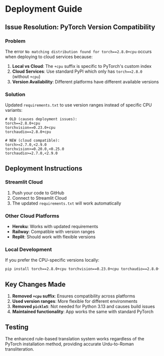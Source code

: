 # Deployment Guide

## Issue Resolution: PyTorch Version Compatibility

### Problem
The error `No matching distribution found for torch==2.8.0+cpu` occurs when deploying to cloud services because:

1. **Local vs Cloud**: The `+cpu` suffix is specific to PyTorch's custom index
2. **Cloud Services**: Use standard PyPI which only has `torch==2.8.0` (without `+cpu`)
3. **Version Availability**: Different platforms have different available versions

### Solution
Updated `requirements.txt` to use version ranges instead of specific CPU variants:

```
# OLD (causes deployment issues):
torch==2.8.0+cpu
torchvision==0.23.0+cpu
torchaudio==2.8.0+cpu

# NEW (cloud compatible):
torch>=2.7.0,<2.9.0
torchvision>=0.20.0,<0.25.0
torchaudio>=2.7.0,<2.9.0
```

## Deployment Instructions

### Streamlit Cloud
1. Push your code to GitHub
2. Connect to Streamlit Cloud
3. The updated `requirements.txt` will work automatically

### Other Cloud Platforms
- **Heroku**: Works with updated requirements
- **Railway**: Compatible with version ranges
- **Replit**: Should work with flexible versions

### Local Development
If you prefer the CPU-specific versions locally:
```bash
pip install torch==2.8.0+cpu torchvision==0.23.0+cpu torchaudio==2.8.0+cpu --index-url https://download.pytorch.org/whl/cpu
```

## Key Changes Made

1. **Removed `+cpu` suffix**: Ensures compatibility across platforms
2. **Used version ranges**: More flexible for different environments
3. **Removed `pickle5`**: Not needed for Python 3.13 and causes build issues
4. **Maintained functionality**: App works the same with standard PyTorch

## Testing
The enhanced rule-based translation system works regardless of the PyTorch installation method, providing accurate Urdu-to-Roman transliteration.